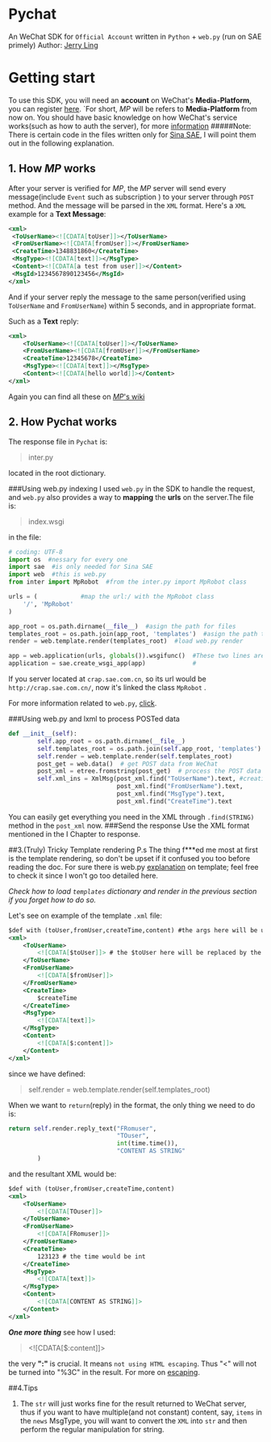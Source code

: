 Pychat
======
An WeChat SDK for `Official Account` written in `Python` + `web.py` (run on SAE primely) 
Author: [Jerry Ling](https://github.com/jerryling315)
# Getting start
To use this SDK, you will need an **account** on WeChat's **Media-Platform**, you can register [here](http://mp.weixin.qq.com).
`For short, *MP* will be refers to **Media-Platform** from now on.
You should have basic knowledge on how WeChat's service works(such as how to auth the server), for more [information](http://mp.weixin.qq.com/wiki/index.php?title=%E6%8E%A5%E5%85%A5%E6%8C%87%E5%8D%97)
####\#Note:
There is certain code in the files  written only for [Sina SAE](http://sae.sina.com.cn/), I will point them out in the following explanation.
## 1. How *MP* works
After your server is verified for *MP*, the *MP* server will send every message(include `Event` such as subscription ) to your server through `POST` method. And the message will be parsed in the `XML` format.
Here's a `XML` example for a **Text Message**:
```xml
<xml>
 <ToUserName><![CDATA[toUser]]></ToUserName>
 <FromUserName><![CDATA[fromUser]]></FromUserName> 
 <CreateTime>1348831860</CreateTime>
 <MsgType><![CDATA[text]]></MsgType>
 <Content><![CDATA[a test from user]]></Content>
 <MsgId>1234567890123456</MsgId>
</xml>
```
And if your server reply the message to the same person(verified using `ToUserName` and `FromUserName`) within 5 seconds, and in appropriate format.

Such as a **Text** reply:
```xml
<xml>
    <ToUserName><![CDATA[toUser]]></ToUserName>
    <FromUserName><![CDATA[fromUser]]></FromUserName>
    <CreateTime>12345678</CreateTime>
    <MsgType><![CDATA[text]]></MsgType>
    <Content><![CDATA[hello world]]></Content>
</xml>
```
Again you can find all these on [*MP*'s wiki](http://mp.weixin.qq.com/wiki/index.php)
## 2. How Pychat works
The response file in `Pychat` is:
>inter.py

located in the root dictionary.

###Using web.py indexing
I used `web.py` in the SDK to handle the request, and `web.py` also provides a way to **mapping** the **urls** on the server.The file is:
>index.wsgi

in the file:
```python
# coding: UTF-8
import os  #nessary for every one
import sae  #is only needed for Sina SAE
import web  #this is web.py
from inter import MpRobot  #from the inter.py import MpRobot class

urls = (            #map the url:/ with the MpRobot class
    '/', 'MpRobot'
)

app_root = os.path.dirname(__file__)  #asign the path for files
templates_root = os.path.join(app_root, 'templates')  #asign the path to templates folder
render = web.template.render(templates_root)  #load web.py render

app = web.application(urls, globals()).wsgifunc()  #These two lines are only needed for Sina SAE to create app on its engine
application = sae.create_wsgi_app(app)             #
```


If you server located at `crap.sae.com.cn`, so its url would be `http://crap.sae.com.cn/`, now it's linked the class `MpRobot` .

For more information related to `web.py`, [click](http://webpy.org/cookbook/).

###Using web.py and lxml to process POSTed data
```python
def __init__(self):  
        self.app_root = os.path.dirname(__file__)
        self.templates_root = os.path.join(self.app_root, 'templates') 
        self.render = web.template.render(self.templates_root)
        post_get = web.data()  # get POST data from WeChat
        post_xml = etree.fromstring(post_get)  # process the POST data with lxml
        self.xml_ins = XmlMsg(post_xml.find("ToUserName").text, #creating instance
                              post_xml.find("FromUserName").text,
                              post_xml.find("MsgType").text,
                              post_xml.find("CreateTime").text
```
You can easily get everything you need in the XML through `.find(STRING)` method in the `post_xml` now.
###Send the response 
Use the XML format mentioned in the I Chapter to response.

##3.(Truly) Tricky Template rendering
P.s The thing f\*\*\*ed me most at first is the template rendering, so don't be upset if it confused you too before reading the doc.
For sure there is web.py [explanation](http://webpy.org/docs/0.3/templetor) on template; feel free to check it since I won't go too detailed here.

*Check how to load `templates` dictionary and render in the previous section if you forget how to do so.*


Let's see on example of the template `.xml` file:
```xml
$def with (toUser,fromUser,createTime,content) #the args here will be used to take over the variables following 
<xml>
    <ToUserName>
        <![CDATA[$toUser]]> # the $toUser here will be replaced by the toUser above
    </ToUserName>
    <FromUserName>
        <![CDATA[$fromUser]]>
    </FromUserName>
    <CreateTime>
        $createTime
    </CreateTime>
    <MsgType>
        <![CDATA[text]]>
    </MsgType>
    <Content>
        <![CDATA[$:content]]>
    </Content>
</xml>
```
since we have defined:
>self.render = web.template.render(self.templates_root) 

When we want to `return`(reply) in the format, the only thing we need to do is:
```python
return self.render.reply_text("FRomuser",
                              "TOuser",
                              int(time.time()),
                              "CONTENT AS STRING"
        )
```
and the resultant XML would be:
```xml
$def with (toUser,fromUser,createTime,content)
<xml>
    <ToUserName>
        <![CDATA[TOuser]]>
    </ToUserName>
    <FromUserName>
        <![CDATA[FRomuser]]>
    </FromUserName>
    <CreateTime>
        123123 # the time would be int
    </CreateTime>
    <MsgType>
        <![CDATA[text]]>
    </MsgType>
    <Content>
        <![CDATA[CONTENT AS STRING]]>
    </Content>
</xml>
```
***One more thing***
see how I used:

> <\![CDATA\[$:content]]>

the very **":"** is crucial. It means `not using HTML escaping`. Thus "<" will not be turned into "%3C" in the result. For more on [escaping](http://webpy.org/docs/0.3/templetor#escaping).

##4.Tips
1. The `str` will just works fine for the result returned to WeChat server, thus if you want to have multiple(and not constant) content, say, `items` in the `news` MsgType, you will want to convert the `XML` into `str` and then perform the regular manipulation for string.
